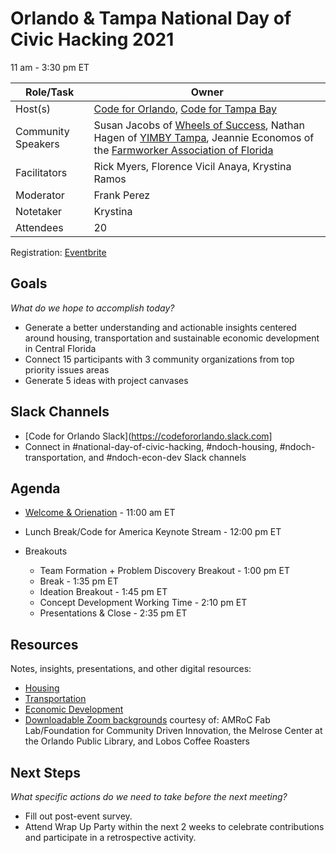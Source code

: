 # Orlando & Tampa National Day of Civic Hacking 2021

11 am - 3:30 pm ET

| Role/Task | Owner |
| --- | --- |
| Host(s) | [Code for Orlando](https://github.com/cforlando), [Code for Tampa Bay](https://github.com/code-for-tb) |
| Community Speakers | Susan Jacobs of [Wheels of Success](http://wheelsofsuccess.org), Nathan Hagen of [YIMBY Tampa](https://yimbytampa.com), Jeannie Economos of the [Farmworker Association of Florida](https://floridafarmworkers.org) |  
| Facilitators | Rick Myers, Florence Vicil Anaya, Krystina Ramos |
| Moderator | Frank Perez |
| Notetaker | Krystina |
| Attendees | 20 |

Registration: [Eventbrite](https://www.eventbrite.com/e/orlando-tampa-national-day-of-civic-hacking-2021-tickets-167823166609)

## Goals
*What do we hope to accomplish today?*

* Generate a better understanding and actionable insights centered around housing, transportation and sustainable economic development in Central Florida
* Connect 15 participants with 3 community organizations from top priority issues areas 
* Generate 5 ideas with project canvases

## Slack Channels

* [Code for Orlando Slack](https://codefororlando.slack.com]
* Connect in #national-day-of-civic-hacking, #ndoch-housing, #ndoch-transportation, and #ndoch-econ-dev Slack channels

## Agenda

* [Welcome & Orienation](https://docs.google.com/presentation/d/1NJ3KUPly89KxdXfl291WnNnWQINtnZ9qcJNAEpmjfk8/edit?usp=sharing) - 11:00 am ET
    
* Lunch Break/Code for America Keynote Stream - 12:00 pm ET

* Breakouts
  * Team Formation + Problem Discovery Breakout - 1:00 pm ET
  * Break  - 1:35 pm ET
  * Ideation Breakout - 1:45 pm ET
  * Concept Development Working Time - 2:10 pm ET
  * Presentations & Close - 2:35 pm ET

## Resources
Notes, insights, presentations, and other digital resources:

  * [Housing](https://drive.google.com/drive/folders/1-mWg0SDvCYrwJvx-HjxVPZx_SXp3M2N1?usp=sharing)
  * [Transportation](https://drive.google.com/drive/folders/1AueeWankkPTUQLOtuskc7vOjNzW7R1uZ?usp=sharing)
  * [Economic Development](https://drive.google.com/drive/folders/1Zv1l-9Ti1Wos0E3CSNYVM4uHu_geUN0T?usp=sharing)
  * [Downloadable Zoom backgrounds](https://bit.ly/ot-ndoch-21-virtualbg) courtesy of: AMRoC Fab Lab/Foundation for Community Driven Innovation, the Melrose Center at the Orlando Public Library, and Lobos Coffee Roasters

## Next Steps
*What specific actions do we need to take before the next meeting?*

* Fill out post-event survey.
* Attend Wrap Up Party within the next 2 weeks to celebrate contributions and participate in a retrospective activity.
